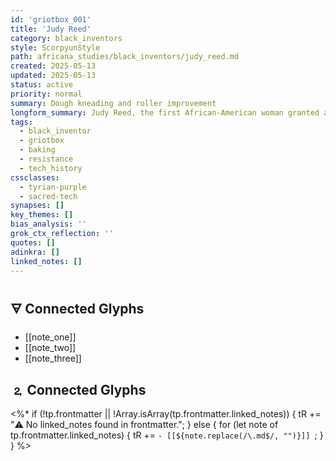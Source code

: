 ```yaml
---
id: 'griotbox_001'
title: 'Judy Reed'
category: black_inventors
style: ScorpyunStyle
path: africana_studies/black_inventors/judy_reed.md
created: 2025-05-13
updated: 2025-05-13
status: active
priority: normal
summary: Dough kneading and roller improvement
longform_summary: Judy Reed, the first African-American woman granted a U.S. patent, revolutionized baking with her dough kneading and rolling innovation. Her invention increased efficiency and output in the 19th-century baking industry and left a legacy of resistance through practical brilliance.
tags:
  - black_inventor
  - griotbox
  - baking
  - resistance
  - tech_history
cssclasses:
  - tyrian-purple
  - sacred-tech
synapses: []
key_themes: []
bias_analysis: ''
grok_ctx_reflection: ''
quotes: []
adinkra: []
linked_notes: []
---
```


## 🜃 Connected Glyphs
- [[note_one]]
- [[note_two]]
- [[note_three]]
## 🄃 Connected Glyphs

<%*
if (!tp.frontmatter || !Array.isArray(tp.frontmatter.linked_notes)) {
  tR += "⚠️ No linked_notes found in frontmatter.";
} else {
  for (let note of tp.frontmatter.linked_notes) {
    tR += `- [[${note.replace(/\.md$/, "")}]]
`;
  }
}
%>

